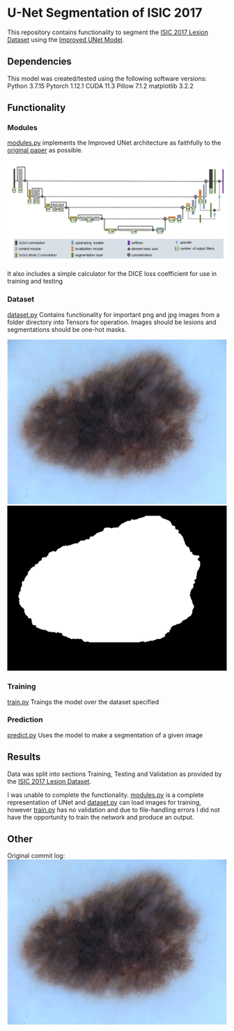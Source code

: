 # U-Net Segmentation of ISIC 2017
This repository contains functionality to segment the [ISIC 2017 Lesion Dataset](https://challenge.isic-archive.com/data/#2017) using the [Improved UNet Model](https://arxiv.org/abs/1802.10508v1).

## Dependencies
This model was created/tested using the following software versions:
Python 3.7.15
Pytorch 1.12.1
CUDA 11.3
Pillow 7.1.2
matplotlib 3.2.2

## Functionality
### Modules
[modules.py](modules.py) implements the Improved UNet architecture as faithfully to the [original paper](https://arxiv.org/abs/1802.10508v1) as possible.

![UNet Architecture](./assets/UNet_Architecture.png)

It also includes a simple calculator for the DICE loss coefficient for use in training and testing

### Dataset
[dataset.py](dataset.py) Contains functionality for important png and jpg images from a folder directory into Tensors for operation.
Images should be lesions and segmentations should be one-hot masks.

![Lesion Example](./assets/example_lesion.jpg)
![Mask Example](./assets/example_mask.png)

### Training
[train.py](train.py) Traings the model over the dataset specified

### Prediction
[predict.py](predict.py) Uses the model to make a segmentation of a given image

## Results
Data was split into sections Training, Testing and Validation as provided by the [ISIC 2017 Lesion Dataset](https://challenge.isic-archive.com/data/#2017).

I was unable to complete the functionality. [modules.py](modules.py) is a complete representation of UNet and [dataset.py](dataset.py) can load images for training, however [train.py](train.py) has no validation and due to file-handling errors I did not have the opportunity to train the network and produce an output.

## Other
Original commit log:
![Original Commit Log](./assets/example_lesion.jpg)

